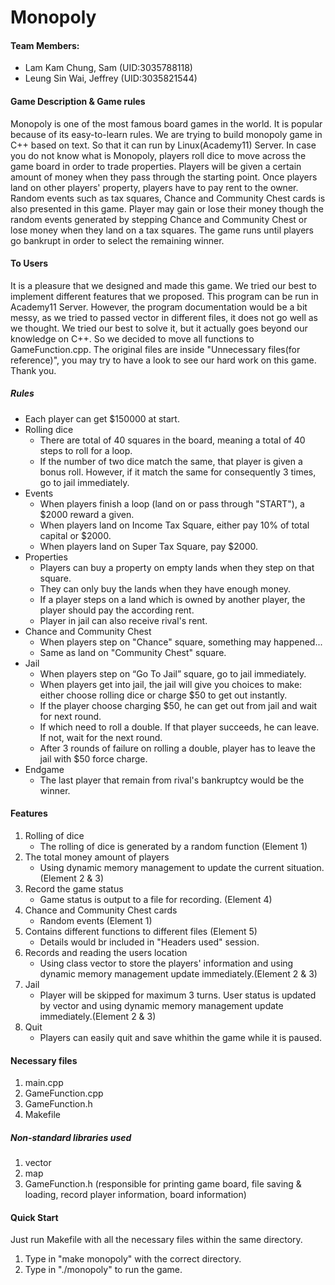# Monopoly

#### Team Members:
- Lam Kam Chung, Sam (UID:3035788118)
- Leung Sin Wai, Jeffrey (UID:3035821544)

#### Game Description & Game rules

Monopoly is one of the most famous board games in the world. It is popular because of its easy-to-learn rules. We are trying to build monopoly game in C++ based on text. So that it can run by Linux(Academy11) Server. In case you do not know what is Monopoly, players roll dice to move across the game board in order to trade properties. Players will be given a certain amount of money when they pass through the starting point. Once players land on other players' property, players have to pay rent to the owner. Random events such as tax squares, Chance and Community Chest cards is also presented in this game. Player may gain or lose their money though the random events generated by stepping Chance and Community Chest or lose money when they land on a tax squares. The game runs until players go bankrupt in order to select the remaining winner.

#### To Users

It is a pleasure that we designed and made this game. We tried our best to implement different features that we proposed. This program can be run in Academy11 Server. However, the program documentation would be a bit messy, as we tried to passed vector in different files, it does not go well as we thought. We tried our best to solve it, but it actually goes beyond our knowledge on C++. So we decided to move all functions to GameFunction.cpp. The original files are inside "Unnecessary files(for reference)", you may try to have a look to see our hard work on this game. Thank you.

##### Rules
- Each player can get $150000 at start.
- Rolling dice
    - There are total of 40 squares in the board, meaning a total of 40 steps to roll for a loop.
    - If the number of two dice match the same, that player is given a bonus roll. However, if it match the same for consequently 3 times, go to jail immediately.
- Events
    - When players finish a loop (land on or pass through "START"), a $2000 reward a given.
    - When players land on Income Tax Square, either pay 10% of total capital or $2000.
    - When players land on Super Tax Square, pay $2000.
- Properties
    - Players can buy a property on empty lands when they step on that square.
    - They can only buy the lands when they have enough money.
    - If a player steps on a land which is owned by another player, the player should pay the according rent.
    - Player in jail can also receive rival's rent.
- Chance and Community Chest
    - When players step on "Chance" square, something may happened...
    - Same as land on "Community Chest" square.
- Jail
    - When players step on “Go To Jail” square, go to jail immediately.
    - When players get into jail, the jail will give you choices to make: either choose rolling dice or charge $50 to get out instantly.
    - If the player choose charging $50, he can get out from jail and wait for next round.
    - If which need to roll a double. If that player succeeds, he can leave. If not, wait for the next round.
    - After 3 rounds of failure on rolling a double, player has to leave the jail with $50 force charge.
- Endgame
    - The last player that remain from rival's bankruptcy would be the winner.

#### Features
1. Rolling of dice
    - The rolling of dice is generated by a random function (Element 1)
2. The total money amount of players
    - Using dynamic memory management to update the current situation.(Element 2 & 3)
3. Record the game status
    - Game status is output to a file for recording. (Element 4)
4. Chance and Community Chest cards
    - Random events (Element 1)
5. Contains different functions to different files (Element 5)
    - Details would br included in "Headers used" session.
7. Records and reading the users location 
    - Using class vector to store the players' information and using dynamic memory management update immediately.(Element 2 & 3)
8. Jail
    - Player will be skipped for maximum 3 turns. User status is updated by vector and using dynamic memory management update immediately.(Element 2 & 3)
9. Quit
    - Players can easily quit and save whithin the game while it is paused.

#### Necessary files
1. main.cpp
2. GameFunction.cpp
3. GameFunction.h
5. Makefile

##### Non-standard libraries used
1. vector
2. map
3. GameFunction.h (responsible for printing game board, file saving & loading, record player information, board information)

#### Quick Start
Just run Makefile with all the necessary files within the same directory.
1. Type in "make monopoly" with the correct directory.
2. Type in "./monopoly" to run the game.
